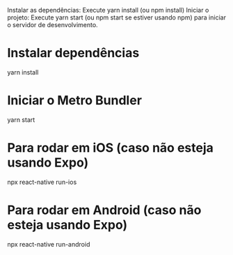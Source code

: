 Instalar as dependências: Execute yarn install (ou npm install)
Iniciar o projeto: Execute yarn start (ou npm start se estiver usando npm) para iniciar o servidor de desenvolvimento.

# Instalar dependências
yarn install

# Iniciar o Metro Bundler
yarn start

# Para rodar em iOS (caso não esteja usando Expo)
npx react-native run-ios

# Para rodar em Android (caso não esteja usando Expo)
npx react-native run-android
